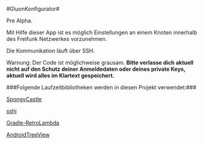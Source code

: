 #GluonKonfigurator#

Pre Alpha.

Mit Hilfe dieser App ist es möglich Einstellungen an einem Knoten innerhalb des Freifunk Netzwerkes vorzunehmen.

Die Kommunikation läuft über SSH.


Warnung:
Der Code ist möglichweise grausam. **Bitte verlasse dich aktuell nicht auf den Schutz deiner Anmeldedaten oder deines private Keys, aktuell wird alles im Klartext gespeichert.**


###Folgende Laufzeitbibliotheken werden in diesen Projekt verwendet:###

[SpongyCastle](https://github.com/rtyley/spongycastle)

[sshj](https://github.com/hierynomus/sshj)

[Gradle-RetroLambda](https://github.com/evant/gradle-retrolambda)

[AndroidTreeView](https://github.com/bmelnychuk/AndroidTreeView)

